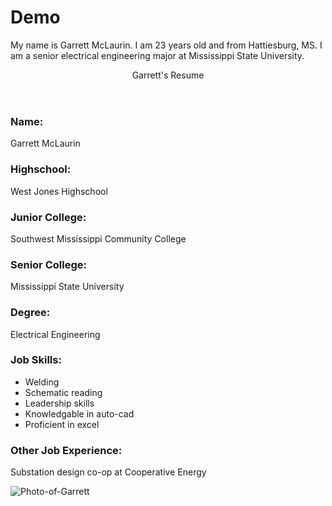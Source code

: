 # Demo

My name is Garrett McLaurin. I am 23 years old and from Hattiesburg, MS. I am a senior electrical engineering major at Mississippi State University.
<!DOCTYPE HTML>
<title>Garrett's Resume Page</title>
<html>
<header>Garrett's Resume</header>
<h3>Name:</h3>
<p>Garrett McLaurin</p>
<H3>Highschool:</h3>
<p>West Jones Highschool</p>
<h3>Junior College:</h3>
<p>Southwest Mississippi Community College</p>
<h3>Senior College:</h3>
<p> Mississippi State University</p>
<h3>Degree:</h3>
<p>Electrical Engineering</p>
<h3>Job Skills:</h3>
<ul>
<li>Welding</li>
<li>Schematic reading</li>
<li>Leadership skills</li>
<li>Knowledgable in auto-cad</li>
<li>Proficient in excel</li>
</ul>
<h3>Other Job Experience:</h3>
<p>Substation design co-op at Cooperative Energy</p>
<img src="C:\Users\gmcla\Downloads" alt="Photo-of-Garrett"/>

</html>

